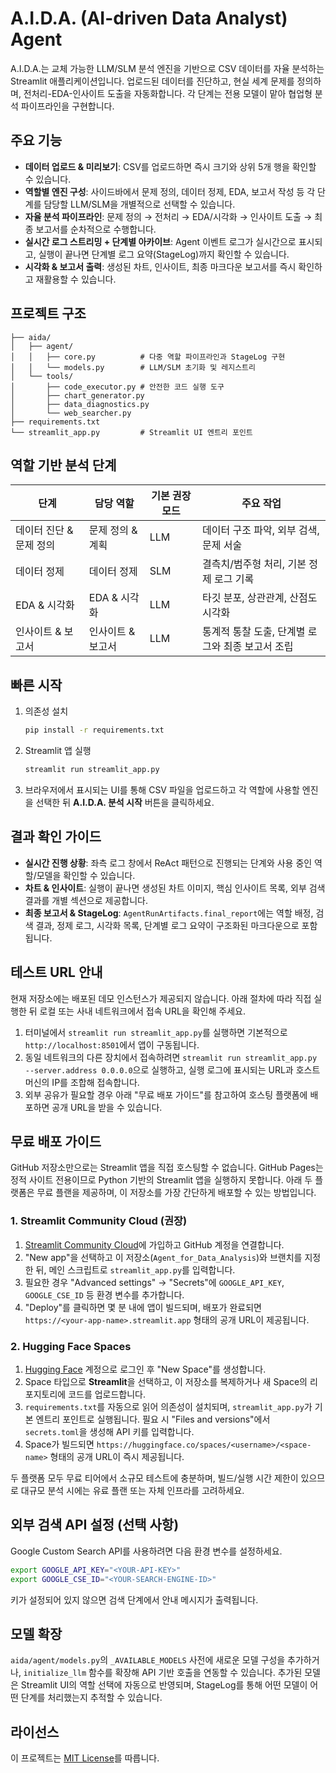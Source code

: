 # A.I.D.A. (AI-driven Data Analyst) Agent

A.I.D.A.는 교체 가능한 LLM/SLM 분석 엔진을 기반으로 CSV 데이터를 자율 분석하는 Streamlit 애플리케이션입니다. 업로드된 데이터를 진단하고, 현실 세계 문제를 정의하며, 전처리-EDA-인사이트 도출을 자동화합니다. 각 단계는 전용 모델이 맡아 협업형 분석 파이프라인을 구현합니다.

## 주요 기능
- **데이터 업로드 & 미리보기**: CSV를 업로드하면 즉시 크기와 상위 5개 행을 확인할 수 있습니다.
- **역할별 엔진 구성**: 사이드바에서 문제 정의, 데이터 정제, EDA, 보고서 작성 등 각 단계를 담당할 LLM/SLM을 개별적으로 선택할 수 있습니다.
- **자율 분석 파이프라인**: 문제 정의 → 전처리 → EDA/시각화 → 인사이트 도출 → 최종 보고서를 순차적으로 수행합니다.
- **실시간 로그 스트리밍 + 단계별 아카이브**: Agent 이벤트 로그가 실시간으로 표시되고, 실행이 끝나면 단계별 로그 요약(StageLog)까지 확인할 수 있습니다.
- **시각화 & 보고서 출력**: 생성된 차트, 인사이트, 최종 마크다운 보고서를 즉시 확인하고 재활용할 수 있습니다.

## 프로젝트 구조
```
├── aida/
│   ├── agent/
│   │   ├── core.py          # 다중 역할 파이프라인과 StageLog 구현
│   │   └── models.py        # LLM/SLM 초기화 및 레지스트리
│   └── tools/
│       ├── code_executor.py # 안전한 코드 실행 도구
│       ├── chart_generator.py
│       ├── data_diagnostics.py
│       └── web_searcher.py
├── requirements.txt
└── streamlit_app.py         # Streamlit UI 엔트리 포인트
```

## 역할 기반 분석 단계
| 단계 | 담당 역할 | 기본 권장 모드 | 주요 작업 |
| --- | --- | --- | --- |
| 데이터 진단 & 문제 정의 | 문제 정의 & 계획 | LLM | 데이터 구조 파악, 외부 검색, 문제 서술 |
| 데이터 정제 | 데이터 정제 | SLM | 결측치/범주형 처리, 기본 정제 로그 기록 |
| EDA & 시각화 | EDA & 시각화 | LLM | 타깃 분포, 상관관계, 산점도 시각화 |
| 인사이트 & 보고서 | 인사이트 & 보고서 | LLM | 통계적 통찰 도출, 단계별 로그와 최종 보고서 조립 |

## 빠른 시작
1. 의존성 설치
   ```bash
   pip install -r requirements.txt
   ```
2. Streamlit 앱 실행
   ```bash
   streamlit run streamlit_app.py
   ```
3. 브라우저에서 표시되는 UI를 통해 CSV 파일을 업로드하고 각 역할에 사용할 엔진을 선택한 뒤 **A.I.D.A. 분석 시작** 버튼을 클릭하세요.

## 결과 확인 가이드
- **실시간 진행 상황**: 좌측 로그 창에서 ReAct 패턴으로 진행되는 단계와 사용 중인 역할/모델을 확인할 수 있습니다.
- **차트 & 인사이트**: 실행이 끝나면 생성된 차트 이미지, 핵심 인사이트 목록, 외부 검색 결과를 개별 섹션으로 제공합니다.
- **최종 보고서 & StageLog**: `AgentRunArtifacts.final_report`에는 역할 배정, 검색 결과, 정제 로그, 시각화 목록, 단계별 로그 요약이 구조화된 마크다운으로 포함됩니다.

## 테스트 URL 안내
현재 저장소에는 배포된 데모 인스턴스가 제공되지 않습니다. 아래 절차에 따라 직접 실행한 뒤 로컬 또는 사내 네트워크에서 접속 URL을 확인해 주세요.

1. 터미널에서 `streamlit run streamlit_app.py`를 실행하면 기본적으로 `http://localhost:8501`에서 앱이 구동됩니다.
2. 동일 네트워크의 다른 장치에서 접속하려면 `streamlit run streamlit_app.py --server.address 0.0.0.0`으로 실행하고, 실행 로그에 표시되는 URL과 호스트 머신의 IP를 조합해 접속합니다.
3. 외부 공유가 필요할 경우 아래 "무료 배포 가이드"를 참고하여 호스팅 플랫폼에 배포하면 공개 URL을 받을 수 있습니다.

## 무료 배포 가이드
GitHub 저장소만으로는 Streamlit 앱을 직접 호스팅할 수 없습니다. GitHub Pages는 정적 사이트 전용이므로 Python 기반의 Streamlit 앱을 실행하지 못합니다. 아래 두 플랫폼은 무료 플랜을 제공하며, 이 저장소를 가장 간단하게 배포할 수 있는 방법입니다.

### 1. Streamlit Community Cloud (권장)
1. [Streamlit Community Cloud](https://streamlit.io/cloud)에 가입하고 GitHub 계정을 연결합니다.
2. "New app"을 선택하고 이 저장소(`Agent_for_Data_Analysis`)와 브랜치를 지정한 뒤, 메인 스크립트로 `streamlit_app.py`를 입력합니다.
3. 필요한 경우 "Advanced settings" → "Secrets"에 `GOOGLE_API_KEY`, `GOOGLE_CSE_ID` 등 환경 변수를 추가합니다.
4. "Deploy"를 클릭하면 몇 분 내에 앱이 빌드되며, 배포가 완료되면 `https://<your-app-name>.streamlit.app` 형태의 공개 URL이 제공됩니다.

### 2. Hugging Face Spaces
1. [Hugging Face](https://huggingface.co/) 계정으로 로그인 후 "New Space"를 생성합니다.
2. Space 타입으로 **Streamlit**을 선택하고, 이 저장소를 복제하거나 새 Space의 리포지토리에 코드를 업로드합니다.
3. `requirements.txt`를 자동으로 읽어 의존성이 설치되며, `streamlit_app.py`가 기본 엔트리 포인트로 실행됩니다. 필요 시 "Files and versions"에서 `secrets.toml`을 생성해 API 키를 입력합니다.
4. Space가 빌드되면 `https://huggingface.co/spaces/<username>/<space-name>` 형태의 공개 URL이 즉시 제공됩니다.

두 플랫폼 모두 무료 티어에서 소규모 테스트에 충분하며, 빌드/실행 시간 제한이 있으므로 대규모 분석 시에는 유료 플랜 또는 자체 인프라를 고려하세요.

## 외부 검색 API 설정 (선택 사항)
Google Custom Search API를 사용하려면 다음 환경 변수를 설정하세요.
```bash
export GOOGLE_API_KEY="<YOUR-API-KEY>"
export GOOGLE_CSE_ID="<YOUR-SEARCH-ENGINE-ID>"
```
키가 설정되어 있지 않으면 검색 단계에서 안내 메시지가 출력됩니다.

## 모델 확장
`aida/agent/models.py`의 `_AVAILABLE_MODELS` 사전에 새로운 모델 구성을 추가하거나, `initialize_llm` 함수를 확장해 API 기반 호출을 연동할 수 있습니다. 추가된 모델은 Streamlit UI의 역할 선택에 자동으로 반영되며, StageLog를 통해 어떤 모델이 어떤 단계를 처리했는지 추적할 수 있습니다.

## 라이선스
이 프로젝트는 [MIT License](LICENSE)를 따릅니다.
